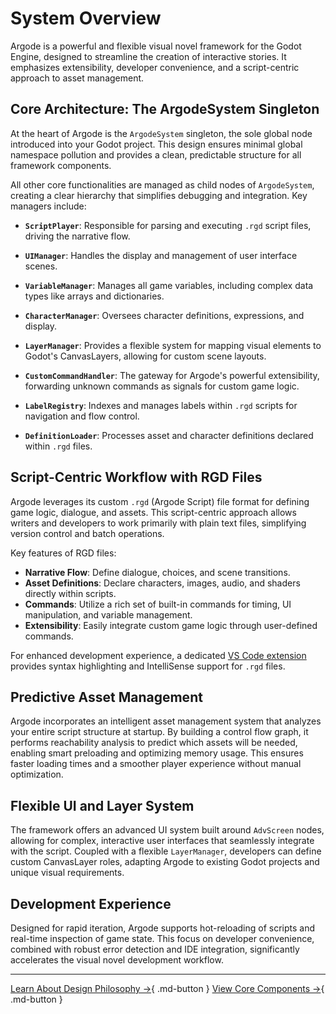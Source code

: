 # System Overview

Argode is a powerful and flexible visual novel framework for the Godot Engine, designed to streamline the creation of interactive stories. It emphasizes extensibility, developer convenience, and a script-centric approach to asset management.

## Core Architecture: The ArgodeSystem Singleton

At the heart of Argode is the `ArgodeSystem` singleton, the sole global node introduced into your Godot project. This design ensures minimal global namespace pollution and provides a clean, predictable structure for all framework components.

All other core functionalities are managed as child nodes of `ArgodeSystem`, creating a clear hierarchy that simplifies debugging and integration. Key managers include:

*   **`ScriptPlayer`**: Responsible for parsing and executing `.rgd` script files, driving the narrative flow.
*   **`UIManager`**: Handles the display and management of user interface scenes.
*   **`VariableManager`**: Manages all game variables, including complex data types like arrays and dictionaries.

*   **`CharacterManager`**: Oversees character definitions, expressions, and display.
*   **`LayerManager`**: Provides a flexible system for mapping visual elements to Godot's CanvasLayers, allowing for custom scene layouts.
*   **`CustomCommandHandler`**: The gateway for Argode's powerful extensibility, forwarding unknown commands as signals for custom game logic.
*   **`LabelRegistry`**: Indexes and manages labels within `.rgd` scripts for navigation and flow control.
*   **`DefinitionLoader`**: Processes asset and character definitions declared within `.rgd` files.

## Script-Centric Workflow with RGD Files

Argode leverages its custom `.rgd` (Argode Script) file format for defining game logic, dialogue, and assets. This script-centric approach allows writers and developers to work primarily with plain text files, simplifying version control and batch operations.

Key features of RGD files:

*   **Narrative Flow**: Define dialogue, choices, and scene transitions.
*   **Asset Definitions**: Declare characters, images, audio, and shaders directly within scripts.
*   **Commands**: Utilize a rich set of built-in commands for timing, UI manipulation, and variable management.
*   **Extensibility**: Easily integrate custom game logic through user-defined commands.

For enhanced development experience, a dedicated [VS Code extension](https://github.com/AheadGameStudio/Argode-rgd-syntax-highlighter) provides syntax highlighting and IntelliSense support for `.rgd` files.

## Predictive Asset Management

Argode incorporates an intelligent asset management system that analyzes your entire script structure at startup. By building a control flow graph, it performs reachability analysis to predict which assets will be needed, enabling smart preloading and optimizing memory usage. This ensures faster loading times and a smoother player experience without manual optimization.

## Flexible UI and Layer System

The framework offers an advanced UI system built around `AdvScreen` nodes, allowing for complex, interactive user interfaces that seamlessly integrate with the script. Coupled with a flexible `LayerManager`, developers can define custom CanvasLayer roles, adapting Argode to existing Godot projects and unique visual requirements.

## Development Experience

Designed for rapid iteration, Argode supports hot-reloading of scripts and real-time inspection of game state. This focus on developer convenience, combined with robust error detection and IDE integration, significantly accelerates the visual novel development workflow.

---

[Learn About Design Philosophy →](design-philosophy.md){ .md-button }
[View Core Components →](core-components.md){ .md-button }